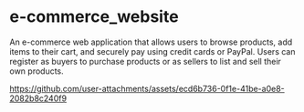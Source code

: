 # e-commerce_website
An e-commerce web application that allows users to browse products, add items to their cart, and securely pay using credit cards or PayPal. Users can register as buyers to purchase products or as sellers to list and sell their own products.


https://github.com/user-attachments/assets/ecd6b736-0f1e-41be-a0e8-2082b8c240f9

